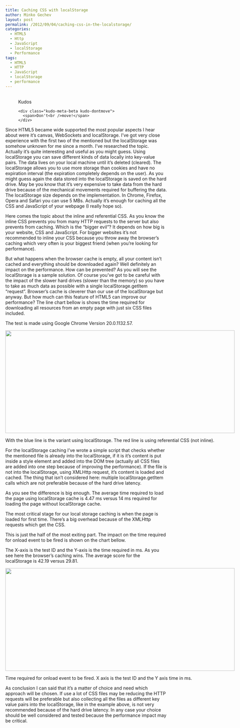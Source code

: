 ```yaml
---
title: Caching CSS with localStorage
author: Minko Gechev
layout: post
permalink: /2012/09/04/caching-css-in-the-localstorage/
categories:
  - HTML5
  - Http
  - JavaScript
  - localStorage
  - Performance
tags:
  - HTML5
  - HTTP
  - JavaScript
  - localStorage
  - performance
---
```

<!-- Kudos 1.1.1-->

<div class="kudo-box kudo-c_tr" style="margin:0px px 30px 30px;">
  <figure class="kudo kudoable" data-id="167"> <a class="kudo-object"> <div class="kudo-opening">
    <div class="kudo-circle">
      &nbsp;
    </div>
  </div></a> 
  
  <div class="kudo-meta kudo-meta-167">
    <div class="kudo-meta-alpha kudo-hideonhover">
      <span class="kudo-count"></span> <span class="kudo-text">Kudos</span>
    </div>
    
    <div class="kudo-meta-beta kudo-dontmove">
      <span>Don't<br />move!</span>
    </div>
  </div></figure>
</div>

Since HTML5 became wide supported the most popular aspects I hear about were it&#8217;s canvas, WebSockets and localStorage. I&#8217;ve got very close experience with the first two of the mentioned but the localStorage was somehow unknown for me since a month. I&#8217;ve researched the topic. Actually it&#8217;s quite interesting and useful as you might guess. Using localStorage you can save different kinds of data locally into key-value pairs. The data lives on your local machine until it&#8217;s deleted (cleared). The localStorage allows you to use more storage than cookies and have no expiration interval (the expiration completely depends on the user). As you might guess again the data stored into the localStorage is saved on the hard drive. May be you know that it&#8217;s very expensive to take data from the hard drive because of the mechanical movements required for buffering the data. The localStorage size depends on the implementation. In Chrome, Firefox, Opera and Safari you can use 5 MBs. Actually it&#8217;s enough for caching all the CSS and JavaScript of your webpage (I really hope so).

Here comes the topic about the inline and referential CSS. As you know the inline CSS prevents you from many HTTP requests to the server but also prevents from caching. Which is the &#8220;bigger evil&#8221;? It depends on how big is your website, CSS and JavaScript. For bigger websites it&#8217;s not recommended to inline your CSS because you throw away the browser&#8217;s caching which very often is your biggest friend (when you&#8217;re looking for performance).

But what happens when the browser cache is empty, all your content isn&#8217;t cached and everything should be downloaded again? Well definitely an impact on the performance. How can be prevented? As you will see the localStorage is a sample solution. Of course you&#8217;ve got to be careful with the impact of the slower hard drives (slower than the memory) so you have to take as much data as possible with a single localStorage.getItem &#8220;request&#8221;. Browser&#8217;s cache is cleverer than our use of the localStorage but anyway. But how much can this feature of HTML5 can improve our performance? The line chart bellow is shows the time required for downloading all resources from an empty page with just six CSS files included.

The test is made using Google Chrome Version 20.0.1132.57.

<div id="attachment_174" style="width: 725px" class="wp-caption alignnone">
  <a href="http://blog.mgechev.com/wp-content/uploads/2012/09/loading.png"><img class="size-full wp-image-174 " title="Downloading required data" src="http://blog.mgechev.com/wp-content/uploads/2012/09/loading.png" alt="" width="715" height="320" /></a><p class="wp-caption-text">
    With the blue line is the variant using localStorage. The red line is using referential CSS (not inline).
  </p>
</div>

For the localStorage caching I&#8217;ve wrote a simple script that checks whether the mentioned file is already into the localStorage, if it is it&#8217;s content is put inside a style element and added into the DOM tree (actually all CSS files are added into one step because of improving the performance). If the file is not into the localStorage, using XMLHttp request, it&#8217;s content is loaded and cached. The thing that isn&#8217;t considered here: multiple localStorage.getItem calls which are not preferable because of the hard drive latency.

As you see the difference is big enough. The average time required to load the page using localStorage cache is 4.47 ms versus 14 ms required for loading the page without localStorage cache.

The most critical stage for our local storage caching is when the page is loaded for first time. There&#8217;s a big overhead because of the XMLHttp requests which get the CSS.

This is just the half of the most exiting part. The impact on the time required for onload event to be fired is shown on the chart bellow.

The X-axis is the test ID and the Y-axis is the time required in ms. As you see here the browser&#8217;s caching wins. The average score for the localStorage is 42.19 versus 29.81.

<div id="attachment_175" style="width: 725px" class="wp-caption alignnone">
  <a href="http://blog.mgechev.com/wp-content/uploads/2012/09/onload2.png"><img class="size-full wp-image-175 " title="Time required for onload event to be fired. X axis is the test ID and the Y axis time in ms. " src="http://blog.mgechev.com/wp-content/uploads/2012/09/onload2.png" alt="" width="715" height="320" /></a><p class="wp-caption-text">
    Time required for onload event to be fired. X axis is the test ID and the Y axis time in ms.
  </p>
</div>

As conclusion I can said that it&#8217;s a matter of choice and need which approach will be chosen. If use a lot of CSS files may be reducing the HTTP requests will be preferable but also collecting all the files as different key value pairs into the localStorage, like in the example above, is not very recommended because of the hard drive latency. In any case your choice should be well considered and tested because the performance impact may be critical.